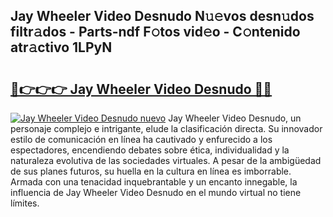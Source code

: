 ## Jay Wheeler Video Desnudo N𝚞𝚎vos desn𝚞dos filtr𝚊dos - Parts-ndf F𝚘tos vid𝚎o - C𝚘ntenido atr𝚊ctivo 1LPyN

# <h2><a href="http://mb6237.tromn.icu/?c=Jay+Wheeler+Video+Desnudo">🔗👉👉👉 Jay Wheeler Video Desnudo 🔗🔗</a></h2>

[![Jay Wheeler Video Desnudo nuevo](https://i.imgur.com/pEAQMta.gif)](http://mb6237.tromn.icu/?c=Jay+Wheeler+Video+Desnudo)
Jay Wheeler Video Desnudo, un personaje complejo e intrigante, elude la clasificación directa. Su innovador estilo de comunicación en línea ha cautivado y enfurecido a los espectadores, encendiendo debates sobre ética, individualidad y la naturaleza evolutiva de las sociedades virtuales. A pesar de la ambigüedad de sus planes futuros, su huella en la cultura en línea es imborrable. Armada con una tenacidad inquebrantable y un encanto innegable, la influencia de Jay Wheeler Video Desnudo en el mundo virtual no tiene límites.
